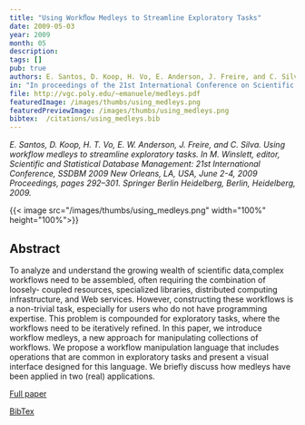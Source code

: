 ```yaml
---
title: "Using Workﬂow Medleys to Streamline Exploratory Tasks"
date: 2009-05-03
year: 2009
month: 05
description:
tags: []
pub: true
authors: E. Santos, D. Koop, H. Vo, E. Anderson, J. Freire, and C. Silva
in: "In proceedings of the 21st International Conference on Scientific and Statistical Database Management (SSDBM), pp. 292-301"
file: http://vgc.poly.edu/~emanuele/medleys.pdf
featuredImage: /images/thumbs/using_medleys.png
featuredPreviewImage: /images/thumbs/using_medleys.png
bibtex:  /citations/using_medleys.bib
---
```


*E. Santos, D. Koop, H. T. Vo, E. W. Anderson, J. Freire, and C. Silva. Using workflow medleys to streamline exploratory tasks. In M. Winslett, editor, Scientific and Statistical Database Management: 21st International Conference, SSDBM 2009 New Orleans, LA, USA, June 2-4, 2009 Proceedings, pages 292–301. Springer Berlin Heidelberg, Berlin, Heidelberg, 2009.*


{{< image src="/images/thumbs/using_medleys.png" width="100%" height="100%">}}

## Abstract
To analyze and understand the growing wealth of scientific data,complex workflows need to be assembled, often requiring the combination of loosely- coupled resources, specialized libraries, distributed computing infrastructure, and Web services. However, constructing these workflows is a non-trivial task, especially for users who do not have programming expertise. This problem is compounded for exploratory tasks, where the workflows need to be iteratively refined. In this paper, we introduce workflow medleys, a new approach for manipulating collections of workflows. We propose a workflow manipulation language that includes operations that are common in exploratory tasks and present a visual interface designed for this language. We briefly discuss how medleys have been applied in two (real) applications.

[Full paper](http://vgc.poly.edu/~emanuele/medleys.pdf)

[BibTex](/citations/using_medleys.bib) 
